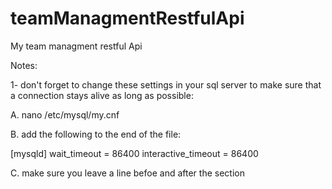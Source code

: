# teamManagmentRestfulApi
My team managment restful Api 

Notes:

1- don't forget to change these settings in your sql server to make sure that a connection stays alive as long as possible:

A. nano /etc/mysql/my.cnf

B. add the following to the end of the file: 

[mysqld]
wait_timeout = 86400
interactive_timeout = 86400

C. make sure you leave a line befoe and after the section 